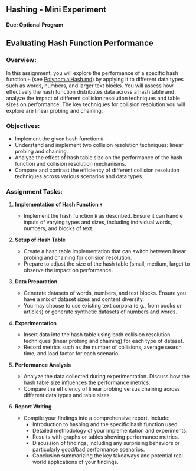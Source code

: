 ## Hashing - Mini Experiment
#### Due: Optional Program


## Evaluating Hash Function Performance

### Overview:
In this assignment, you will explore the performance of a specific hash function `H` (see [PolynomialHash.md](./PolynomialHash.md)) by applying it to different data types such as words, numbers, and larger text blocks. You will assess how effectively the hash function distributes data across a hash table and analyze the impact of different collision resolution techniques and table sizes on performance. The key techniques for collision resolution you will explore are linear probing and chaining.

### Objectives:
- Implement the given hash function `H`.
- Understand and implement two collision resolution techniques: linear probing and chaining.
- Analyze the effect of hash table size on the performance of the hash function and collision resolution mechanisms.
- Compare and contrast the efficiency of different collision resolution techniques across various scenarios and data types.

### Assignment Tasks:
1. **Implementation of Hash Function `H`**
   - Implement the hash function `H` as described. Ensure it can handle inputs of varying types and sizes, including individual words, numbers, and blocks of text.

2. **Setup of Hash Table**
   - Create a hash table implementation that can switch between linear probing and chaining for collision resolution.
   - Prepare to adjust the size of the hash table (small, medium, large) to observe the impact on performance.

3. **Data Preparation**
   - Generate datasets of words, numbers, and text blocks. Ensure you have a mix of dataset sizes and content diversity.
   - You may choose to use existing text corpora (e.g., from books or articles) or generate synthetic datasets of numbers and words.

4. **Experimentation**
   - Insert data into the hash table using both collision resolution techniques (linear probing and chaining) for each type of dataset.
   - Record metrics such as the number of collisions, average search time, and load factor for each scenario.

5. **Performance Analysis**
   - Analyze the data collected during experimentation. Discuss how the hash table size influences the performance metrics.
   - Compare the efficiency of linear probing versus chaining across different data types and table sizes.

6. **Report Writing**
   - Compile your findings into a comprehensive report. Include:
     - Introduction to hashing and the specific hash function used.
     - Detailed methodology of your implementation and experiments.
     - Results with graphs or tables showing performance metrics.
     - Discussion of findings, including any surprising behaviors or particularly good/bad performance scenarios.
     - Conclusion summarizing the key takeaways and potential real-world applications of your findings.
